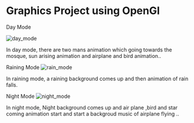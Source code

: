 # Graphics Project using OpenGl
Day Mode

![day_mode](https://user-images.githubusercontent.com/45432279/54081263-0ac7d080-432c-11e9-9c2a-bddb27e86753.png)

In day mode, there are two mans animation which going towards the mosque, sun arising animation and airplane and bird animation..


Raining Mode
![rain_mode](https://user-images.githubusercontent.com/45432279/54081379-2f24ac80-432e-11e9-97f6-82c5d2ef9f29.png)

In raining mode, a raining background comes up and then animation of rain falls.



Night Mode
![night_mode](https://user-images.githubusercontent.com/45432279/54081389-65fac280-432e-11e9-8c5e-024d37225aad.png)


In night mode, Night background comes up and air plane ,bird and star coming animation start and start a backgroud music of airplane flying ..
